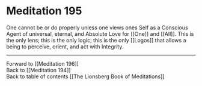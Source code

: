 # Meditation 195

One cannot be or do properly unless one views ones Self as a Conscious Agent of universal, eternal, and Absolute Love for [[One]] and [[All]]. This is the only lens; this is the only logic; this is the only [[Logos]] that allows a being to perceive, orient, and act with Integrity. 

___

Forward to [[Meditation 196]]  
Back to [[Meditation 194]]  
Back to table of contents [[The Lionsberg Book of Meditations]]  
